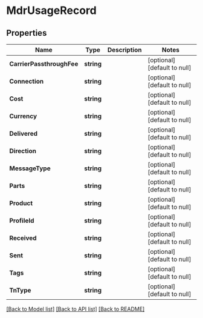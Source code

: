# MdrUsageRecord

## Properties
Name | Type | Description | Notes
------------ | ------------- | ------------- | -------------
**CarrierPassthroughFee** | **string** |  | [optional] [default to null]
**Connection** | **string** |  | [optional] [default to null]
**Cost** | **string** |  | [optional] [default to null]
**Currency** | **string** |  | [optional] [default to null]
**Delivered** | **string** |  | [optional] [default to null]
**Direction** | **string** |  | [optional] [default to null]
**MessageType** | **string** |  | [optional] [default to null]
**Parts** | **string** |  | [optional] [default to null]
**Product** | **string** |  | [optional] [default to null]
**ProfileId** | **string** |  | [optional] [default to null]
**Received** | **string** |  | [optional] [default to null]
**Sent** | **string** |  | [optional] [default to null]
**Tags** | **string** |  | [optional] [default to null]
**TnType** | **string** |  | [optional] [default to null]

[[Back to Model list]](../README.md#documentation-for-models) [[Back to API list]](../README.md#documentation-for-api-endpoints) [[Back to README]](../README.md)


